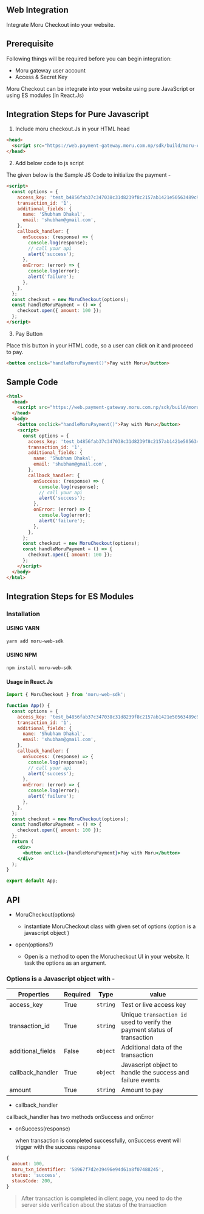 ## Web Integration

Integrate Moru Checkout into your website.

## Prerequisite

Following things will be required before you can begin integration:

- Moru gateway user account
- Access & Secret Key

Moru Checkout can be integrate into your website using pure JavaScript or using ES modules (in React.Js)

## Integration Steps for Pure Javascript

1. Include moru checkout.Js in your HTML head

```html
<head>
  <script src="https://web.payment-gateway.moru.com.np/sdk/build/moru-checkout.js"></script>
</head>
```

2. Add below code to js script

The given below is the Sample JS Code to initialize the payment -

```html
<script>
  const options = {
    access_key: 'test_b4856fab37c347038c31d8239f8c2157ab1421e50563489c9acec0cba073b637',
    transaction_id: '1',
    additional_fields: {
      name: 'Shubham Dhakal',
      email: 'shubham@gmail.com',
    },
    callback_handler: {
      onSuccess: (response) => {
        console.log(response);
        // call your api
        alert('success');
      },
      onError: (error) => {
        console.log(error);
        alert('failure');
      },
    },
  };
  const checkout = new MoruCheckout(options);
  const handleMoruPayment = () => {
    checkout.open({ amount: 100 });
  };
</script>
```

3. Pay Button

Place this button in your HTML code, so a user can click on it and proceed to pay.

```html
<button onclick="handleMoruPayment()">Pay with Moru</button>
```

## Sample Code

```html
<html>
  <head>
    <script src="https://web.payment-gateway.moru.com.np/sdk/build/moru-checkout.js"></script>
  </head>
  <body>
    <button onclick="handleMoruPayment()">Pay with Moru</button>
    <script>
      const options = {
        access_key: 'test_b4856fab37c347038c31d8239f8c2157ab1421e50563489c9acec0cba073b637',
        transaction_id: '1',
        additional_fields: {
          name: 'Shubham Dhakal',
          email: 'shubham@gmail.com',
        },
        callback_handler: {
          onSuccess: (response) => {
            console.log(response);
            // call your api
            alert('success');
          },
          onError: (error) => {
            console.log(error);
            alert('failure');
          },
        },
      };
      const checkout = new MoruCheckout(options);
      const handleMoruPayment = () => {
        checkout.open({ amount: 100 });
      };
    </script>
  </body>
</html>
```

## Integration Steps for ES Modules

### Installation

#### USING YARN

```bash
yarn add moru-web-sdk
```

#### USING NPM

```bash
npm install moru-web-sdk
```

#### Usage in React.Js

```jsx
import { MoruCheckout } from 'moru-web-sdk';

function App() {
  const options = {
    access_key: 'test_b4856fab37c347038c31d8239f8c2157ab1421e50563489c9acec0cba073b637',
    transaction_id: '1',
    additional_fields: {
      name: 'Shubham Dhakal',
      email: 'shubham@gmail.com',
    },
    callback_handler: {
      onSuccess: (response) => {
        console.log(response);
        // call your api
        alert('success');
      },
      onError: (error) => {
        console.log(error);
        alert('failure');
      },
    },
  };
  const checkout = new MoruCheckout(options);
  const handleMoruPayment = () => {
    checkout.open({ amount: 100 });
  };
  return (
    <div>
      <button onClick={handleMoruPayment}>Pay with Moru</button>
    </div>
  );
}

export default App;
```

## API

- MoruCheckout(options)

  - instantiate MoruCheckout class with given set of options (option is a javascript object )

- open(options?)

  - Open is a method to open the Morucheckout UI in your website. It task the options as an argument.

### Options is a Javascript object with -

| Properties        | Required | Type     | value                                                                    |
| ----------------- | -------- | -------- | ------------------------------------------------------------------------ |
| access_key        | True     | `string` | Test or live access key                                                  |
| transaction_id    | True     | `string` | Unique `transaction id` used to verify the payment status of transaction |
| additional_fields | False    | `object` | Additional data of the transaction                                       |
| callback_handler  | True     | `object` | Javascript object to handle the success and failure events               |
| amount            | True     | `string` | Amount to pay                                                            |

- callback_handler

callback_handler has two methods onSuccess and onError

- onSuccess(response)

  when transaction is completed successfully, onSuccess event will trigger with the success response

```js
{
  amount: 100,
  moru_txn_identifier: '58967f7d2e39496e94d61a8f07488245',
  status: 'success',
  stausCode: 200,
}
```

> After transaction is completed in client page, you need to do the server side verification about the status of the transaction
